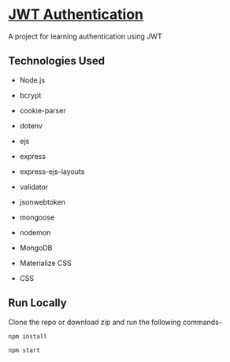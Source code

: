 # [JWT Authentication](https://jwt-auth-gsd.herokuapp.com/)

A project for learning authentication using JWT

## Technologies Used

* Node.js

* bcrypt

* cookie-parser

* dotenv

* ejs

* express

* express-ejs-layouts 

* validator

* jsonwebtoken

* mongoose

* nodemon 

* MongoDB

* Materialize CSS

* CSS


## Run Locally


Clone the repo or download zip and run the following commands-

`npm install`

`npm start`


